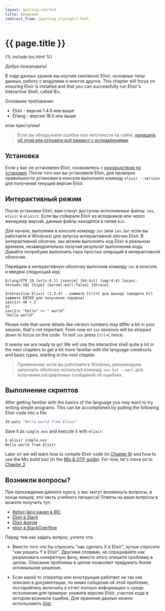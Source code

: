 ```yaml
---
layout: getting-started
title: Введение
redirect_from: /getting_started/1.html
---
```


# {{ page.title }}

{% include toc.html %}

Добро пожаловать!

В ходе данных уроков мы изучим синтаксис Elixir, основные типы данных, работу с модулями и многое другое. This chapter will focus on ensuring Elixir is installed and that you can successfully run Elixir's Interactive Shell, called IEx.

Основыне требования:

  * Elixir - версия 1.4.0 или выше
  * Erlang - версия 18.0 или выше

итак приступим!

> Если вы обнаружили ошибки или неточности на сайте, [напишите об этом или отправте pull реквест с исправлениями](https://github.com/etroynov/elixir-lang.github.com).

## Установка

Если у вас не установлен Elixir, ознакомтесь с [руководством по установке](/install.html). После того как вы установили Elixir, для проверки правильности установки в консоле выполните команду `elixir --version` для получения текущей версии Elixir.

## Интерактивный режим

После установки Elixir, вам станут доступны исполняемые файлы: `iex`, `elixir` и `elixirc`. Если вы собирали Elixir из исходников или через менеджер версий, данные файлы находятся в папке `bin`.

Для начала, выполним в консоле команду `iex` (или `iex.bat` если вы работаете в Windows) для запуска интерактивной обочке Elixir. В интерактивной оболчке, мы можем выполнять код Elixir в реальном времени, незамедлительно получая результат выполнения кода. Давайте попробуем выполнить пару простых операций в интерактивной оболочке.

Перейдем в интерактивную оболочку выполнив команду `iex` в консоле и введем следующий код:

```iex
Erlang/OTP 19 [erts-8.1] [source] [64-bit] [smp:4:4] [async-threads:10] [hipe] [kernel-poll:false] [dtrace]

Interactive Elixir (1.3.4) - нажмите Ctrl+C для выхода (введите h() нажмите ENTER для получения справки)
iex(1)> 40 + 2
42
iex(2)> "hello" <> " world"
"hello world"
```

Please note that some details like version numbers may differ a bit in your session, that's not important. From now on `iex` sessions will be stripped down to focus on the code. To exit `iex` press `Ctrl+C` twice.

It seems we are ready to go! We will use the interactive shell quite a lot in the next chapters to get a bit more familiar with the language constructs and basic types, starting in the next chapter.

> Примечание: если вы работаете в Windows, рекомендуем запускать оболочку используя команду `iex.bat --werl` для получения расширенных сообщений об ошибках.

## Выполнение скриптов

After getting familiar with the basics of the language you may want to try writing simple programs. This can be accomplished by putting the following Elixir code into a file:

```elixir
IO.puts "Hello world from Elixir"
```

Save it as `simple.exs` and execute it with `elixir`:

```bash
$ elixir simple.exs
Hello world from Elixir
```

Later on we will learn how to compile Elixir code (in [Chapter 8](/getting-started/modules-and-functions.html)) and how to use the Mix build tool (in the [Mix & OTP guide](/getting-started/mix-otp/introduction-to-mix.html)). For now, let's move on to [Chapter 2](/getting-started/basic-types.html).

## Возникли вопросы?

При прохождении данного курса, у вас могут возникнуть вопросы, в конце концов, это часть учебного процесса! Ответы на ваши вопросы в можете получить тут:

  * [#elixir-lang канал в IRC](irc://irc.freenode.net/elixir-lang)
  * [Elixir в Slack](https://elixir-slackin.herokuapp.com/)
  * [Elixir форум](http://elixirforum.com)
  * [elixir в StackOverflow](https://stackoverflow.com/questions/tagged/elixir)

Перед тем как задать вопрос, учтите что:

  * Вместо того что бы спросить "как сделать X в Elixir", лучше спросите "как решить Y в Elixir". Другими словами, не спрашивайте как реализовать конкретную фичу, вместо этого опишите проблему в целом. Описание проблемы в целом позволяет придумать более оптимальное решение.

  * Если какой то оператор или конструкция работает не так как описано в документации, по мимо собщения об этой проблеме, постарайтесь включить в отчет полную информацию о среде исполнения для примера: укажите версию Elixir, участок кода в котором возникла ошибка. Для хранения данных можно использовать [Gist](https://gist.github.com/).

